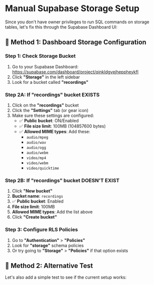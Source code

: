 # Manual Supabase Storage Setup

Since you don't have owner privileges to run SQL commands on storage tables, let's fix this through the Supabase Dashboard UI:

## 🎯 Method 1: Dashboard Storage Configuration

### Step 1: Check Storage Bucket
1. Go to your Supabase Dashboard: https://supabase.com/dashboard/project/qinkldgvejheppheykfl
2. Click **"Storage"** in the left sidebar
3. Look for a bucket called **"recordings"**

### Step 2A: If "recordings" bucket EXISTS
1. Click on the **"recordings"** bucket
2. Click the **"Settings"** tab (or gear icon)
3. Make sure these settings are configured:
   - ✅ **Public bucket**: ON/Enabled
   - ✅ **File size limit**: 100MB (104857600 bytes)
   - ✅ **Allowed MIME types**: Add these:
     - `audio/mpeg`
     - `audio/wav` 
     - `audio/ogg`
     - `audio/webm`
     - `video/mp4`
     - `video/webm`
     - `video/quicktime`

### Step 2B: If "recordings" bucket DOESN'T EXIST
1. Click **"New bucket"**
2. **Bucket name**: `recordings`
3. ✅ **Public bucket**: Enabled
4. **File size limit**: 100MB
5. **Allowed MIME types**: Add the list above
6. Click **"Create bucket"**

### Step 3: Configure RLS Policies
1. Go to **"Authentication"** > **"Policies"** 
2. Look for **"storage"** schema policies
3. Or try going to **"Storage"** > **"Policies"** if that option exists

## 🎯 Method 2: Alternative Test

Let's also add a simple test to see if the current setup works:
